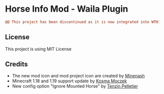 # Horse Info Mod - Waila Plugin

```diff
@@ This project has been discontinued as it is now integrated into WTHIT on Minecraft 1.19.2+ @@
```

## License

This project is using MIT License

## Credits

- The new mod icon and mod project icon are created by [Minenash](https://www.curseforge.com/members/minenash)
- Minecraft 1.18 and 1.19 support update by [Kosma Moczek](https://github.com/kosma)
- New config option "Ignore Mounted Horse" by [Tenzin Pelletier](https://github.com/t2pellet)
